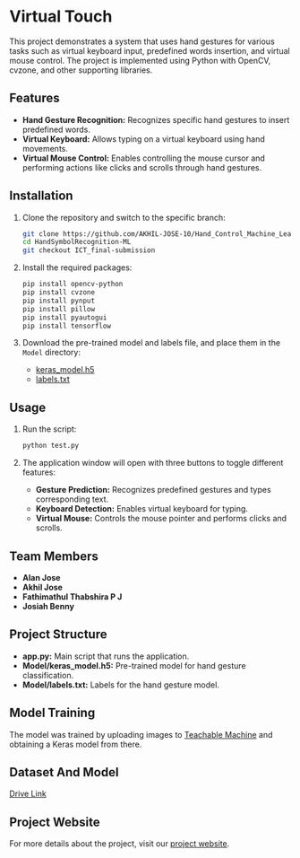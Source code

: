 # Virtual Touch

This project demonstrates a system that uses hand gestures for various tasks such as virtual keyboard input, predefined words insertion, and virtual mouse control. The project is implemented using Python with OpenCV, cvzone, and other supporting libraries.

## Features

- **Hand Gesture Recognition:** Recognizes specific hand gestures to insert predefined words.
- **Virtual Keyboard:** Allows typing on a virtual keyboard using hand movements.
- **Virtual Mouse Control:** Enables controlling the mouse cursor and performing actions like clicks and scrolls through hand gestures.

## Installation

1. Clone the repository and switch to the specific branch:
    ```bash
    git clone https://github.com/AKHIL-JOSE-10/Hand_Control_Machine_Learning.git
    cd HandSymbolRecognition-ML
    git checkout ICT_final-submission
    ```

2. Install the required packages:
    ```bash
    pip install opencv-python
    pip install cvzone
    pip install pynput
    pip install pillow
    pip install pyautogui
    pip install tensorflow
    ```

3. Download the pre-trained model and labels file, and place them in the `Model` directory:
    - [keras_model.h5](Model/keras_model.h5)
    - [labels.txt](Model/labels.txt)

## Usage

1. Run the script:
    ```bash
    python test.py
    ```

2. The application window will open with three buttons to toggle different features:
    - **Gesture Prediction:** Recognizes predefined gestures and types corresponding text.
    - **Keyboard Detection:** Enables virtual keyboard for typing.
    - **Virtual Mouse:** Controls the mouse pointer and performs clicks and scrolls.

## Team Members

- **Alan Jose**
- **Akhil Jose**
- **Fathimathul Thabshira P J**
- **Josiah Benny**

## Project Structure

- **app.py:** Main script that runs the application.
- **Model/keras_model.h5:** Pre-trained model for hand gesture classification.
- **Model/labels.txt:** Labels for the hand gesture model.

## Model Training

The model was trained by uploading images to [Teachable Machine](https://teachablemachine.withgoogle.com/) and obtaining a Keras model from there.

## Dataset And Model

[Drive Link](https://drive.google.com/drive/folders/1N20fP4Tq75Cvn2F6AOfGgqwC2rDannHl)

## Project Website

For more details about the project, visit our [project website](https://alanj7788.wixsite.com/virtualtouch).
